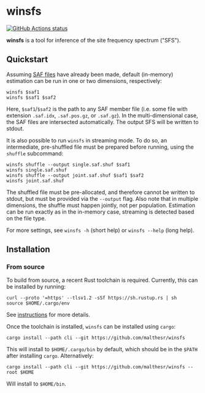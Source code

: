 # winsfs

[![GitHub Actions status](https://github.com/malthesr/winsfs/workflows/CI/badge.svg)](https://github.com/malthesr/winsfs/actions)

**winsfs** is a tool for inference of the site frequency spectrum ("SFS"). 

## Quickstart

Assuming [SAF files][saf] have already been made, default (in-memory) estimation can be run in one or two dimensions, respectively:

```shell
winsfs $saf1
winsfs $saf1 $saf2
```

Here, `$saf1`/`$saf2` is the path to any SAF member file (i.e. some file with extension `.saf.idx`, `.saf.pos.gz`, or `.saf.gz`). In the multi-dimensional case, the SAF files are intersected automatically. The output SFS will be written to stdout.

It is also possible to run `winsfs` in streaming mode. To do so, an intermediate, pre-shuffled file must be prepared before running, using the `shuffle` subcommand:

```shell
winsfs shuffle --output single.saf.shuf $saf1
winsfs single.saf.shuf
winsfs shuffle --output joint.saf.shuf $saf1 $saf2
winsfs joint.saf.shuf
```

The shuffled file must be pre-allocated, and therefore cannot be written to stdout, but must be provided via the `--output` flag. Also note that in multiple dimensions, the shuffle must happen jointly, not per population. Estimation can be run exactly as in the in-memory case, streaming is detected based on the file type.

For more settings, see `winsfs -h` (short help) or `winsfs --help` (long help).

## Installation

### From source

To build from source, a recent Rust toolchain is required. Currently, this can be installed by running:

```shell
curl --proto '=https' --tlsv1.2 -sSf https://sh.rustup.rs | sh
source $HOME/.cargo/env
```

See [instructions][rust-installation] for more details.

Once the toolchain is installed, `winsfs` can be installed using `cargo`:

```shell
cargo install --path cli --git https://github.com/malthesr/winsfs
```

This will install to `$HOME/.cargo/bin` by default, which should be in the `$PATH` after installing `cargo`. Alternatively:

```shell
cargo install --path cli --git https://github.com/malthesr/winsfs --root $HOME
```

Will install to `$HOME/bin`.

[saf]: http://www.popgen.dk/angsd/index.php/Safv3
[rust-installation]: https://www.rust-lang.org/tools/install